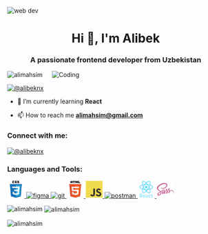 ![web dev](https://github.com/alimahsim/alimahsim/assets/87475616/c191e85a-09fe-4320-94d7-7a8dc3536cd9)
<h1 align="center">Hi 👋, I'm Alibek</h1>
<h3 align="center">A passionate frontend developer from Uzbekistan</h3>
<img align="right" alt="Coding" width="400" src="https://user-images.githubusercontent.com/74038190/229223263-cf2e4b07-2615-4f87-9c38-e37600f8381a.gif">


<p align="left"> <img src="https://komarev.com/ghpvc/?username=alimahsim&label=Profile%20views&color=0e75b6&style=flat" alt="alimahsim" /> </p>

<p align="left"> <a href="https://twitter.com/@alibeknx" target="blank"><img src="https://img.shields.io/twitter/follow/@alibeknx?logo=twitter&style=for-the-badge" alt="@alibeknx" /></a> </p>

- 🌱 I’m currently learning **React**

- 📫 How to reach me **alimahsim@gmail.com**

<h3 align="left">Connect with me:</h3>
<p align="left">
<a href="https://twitter.com/@alibeknx" target="blank"><img align="center" src="https://raw.githubusercontent.com/rahuldkjain/github-profile-readme-generator/master/src/images/icons/Social/twitter.svg" alt="@alibeknx" height="30" width="40" /></a>
</p>

<h3 align="left">Languages and Tools:</h3>
<p align="left"> <a href="https://www.w3schools.com/css/" target="_blank" rel="noreferrer"> <img src="https://raw.githubusercontent.com/devicons/devicon/master/icons/css3/css3-original-wordmark.svg" alt="css3" width="40" height="40"/> </a> <a href="https://www.figma.com/" target="_blank" rel="noreferrer"> <img src="https://www.vectorlogo.zone/logos/figma/figma-icon.svg" alt="figma" width="40" height="40"/> </a> <a href="https://git-scm.com/" target="_blank" rel="noreferrer"> <img src="https://www.vectorlogo.zone/logos/git-scm/git-scm-icon.svg" alt="git" width="40" height="40"/> </a> <a href="https://www.w3.org/html/" target="_blank" rel="noreferrer"> <img src="https://raw.githubusercontent.com/devicons/devicon/master/icons/html5/html5-original-wordmark.svg" alt="html5" width="40" height="40"/> </a> <a href="https://developer.mozilla.org/en-US/docs/Web/JavaScript" target="_blank" rel="noreferrer"> <img src="https://raw.githubusercontent.com/devicons/devicon/master/icons/javascript/javascript-original.svg" alt="javascript" width="40" height="40"/> </a> <a href="https://postman.com" target="_blank" rel="noreferrer"> <img src="https://www.vectorlogo.zone/logos/getpostman/getpostman-icon.svg" alt="postman" width="40" height="40"/> </a> <a href="https://reactjs.org/" target="_blank" rel="noreferrer"> <img src="https://raw.githubusercontent.com/devicons/devicon/master/icons/react/react-original-wordmark.svg" alt="react" width="40" height="40"/> </a> <a href="https://sass-lang.com" target="_blank" rel="noreferrer"> <img src="https://raw.githubusercontent.com/devicons/devicon/master/icons/sass/sass-original.svg" alt="sass" width="40" height="40"/> </a> </p>

<p><img align="left" src="https://github-readme-stats.vercel.app/api/top-langs?username=alimahsim&show_icons=true&locale=en&layout=compact" alt="alimahsim" /></p>

<p>&nbsp;<img align="center" src="https://github-readme-stats.vercel.app/api?username=alimahsim&show_icons=true&locale=en" alt="alimahsim" /></p>

<p><img align="center" src="https://github-readme-streak-stats.herokuapp.com/?user=alimahsim&" alt="alimahsim" /></p>

